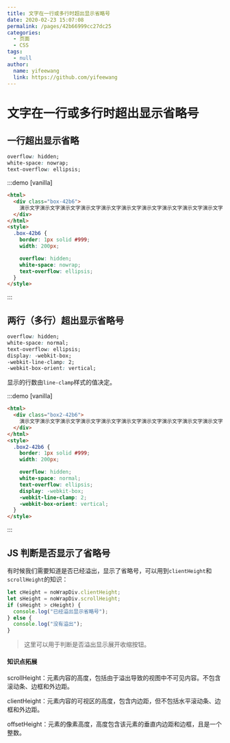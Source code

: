 ```yaml
---
title: 文字在一行或多行时超出显示省略号
date: 2020-02-23 15:07:08
permalink: /pages/42b66999cc27dc25
categories:
  - 页面
  - CSS
tags:
  - null
author:
  name: yifeewang
  link: https://github.com/yifeewang
---
```


# 文字在一行或多行时超出显示省略号

## 一行超出显示省略

```css
overflow: hidden;
white-space: nowrap;
text-overflow: ellipsis;
```



:::demo [vanilla]

```html
<html>
  <div class="box-42b6">
    演示文字演示文字演示文字演示文字演示文字演示文字演示文字演示文字演示文字演示文字演示文字演示文字演示文字演示文字演示文字演示文字演示文字
  </div>
</html>
<style>
  .box-42b6 {
    border: 1px solid #999;
    width: 200px;

    overflow: hidden;
    white-space: nowrap;
    text-overflow: ellipsis;
  }
</style>
```

:::

## 两行（多行）超出显示省略号

```css
overflow: hidden;
white-space: normal;
text-overflow: ellipsis;
display: -webkit-box;
-webkit-line-clamp: 2;
-webkit-box-orient: vertical;
```

显示的行数由`line-clamp`样式的值决定。

:::demo [vanilla]

```html
<html>
  <div class="box2-42b6">
    演示文字演示文字演示文字演示文字演示文字演示文字演示文字演示文字演示文字演示文字演示文字演示文字演示文字演示文字演示文字演示文字演示文字
  </div>
</html>
<style>
  .box2-42b6 {
    border: 1px solid #999;
    width: 200px;

    overflow: hidden;
    white-space: normal;
    text-overflow: ellipsis;
    display: -webkit-box;
    -webkit-line-clamp: 2;
    -webkit-box-orient: vertical;
  }
</style>
```

:::

## JS 判断是否显示了省略号

有时候我们需要知道是否已经溢出，显示了省略号，可以用到`clientHeight`和`scrollHeight`的知识：

```js
let cHeight = noWrapDiv.clientHeight;
let sHeight = noWrapDiv.scrollHeight;
if (sHeight > cHeight) {
  console.log("已经溢出显示省略号");
} else {
  console.log("没有溢出");
}
```

> 这里可以用于判断是否溢出显示展开收缩按钮。

#### 知识点拓展

scrollHeight：元素内容的高度，包括由于溢出导致的视图中不可见内容。不包含滚动条、边框和外边距。

clientHeight：元素内容的可视区的高度，包含内边距，但不包括水平滚动条、边框和外边距。

offsetHeight：元素的像素高度，高度包含该元素的垂直内边距和边框，且是一个整数。

 
 <comment/> 
 